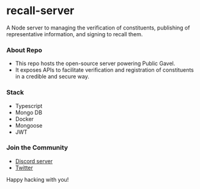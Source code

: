 # recall-server
A Node server to managing the verification of constituents, publishing of representative information, and signing to recall them. 

### About Repo
- This repo hosts the open-source server powering Public Gavel.
- It exposes APIs to facilitate verification and registration of constituents in a credible and secure way.

### Stack
- Typescript
- Mongo DB
- Docker
- Mongoose
- JWT

### Join the Community
- [Discord server](https://discord.gg/ZyCfgAQ6)
- [Twitter]()

Happy hacking with you!
